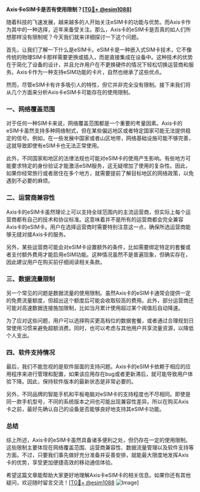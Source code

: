 **Axis卡eSIM卡是否有使用限制？[[TG💪+ @esim1088](https://t.me/s/esim1088)]**

随着科技的飞速发展，越来越多的人开始关注eSIM卡的功能与优势。而Axis卡作为其中的一种选择，近年来备受关注。那么，Axis卡的eSIM卡是否真的如人们所想那样没有限制呢？今天我们就来详细探讨一下这个问题。

首先，让我们了解一下什么是eSIM卡。eSIM卡是一种嵌入式SIM卡技术，它不像传统的物理SIM卡那样需要更换或插入，而是直接集成在设备中。这种技术的优势在于简化了设备的设计，并且允许用户在不更换硬件的情况下轻松切换运营商和服务。Axis卡作为一种支持eSIM功能的卡片，自然也继承了这些优点。

然而，尽管eSIM卡有许多吸引人的特性，但它并非完全没有限制。接下来我们将从几个方面来分析Axis卡eSIM卡可能存在的使用限制。

### **一、网络覆盖范围**

对于任何一种SIM卡来说，网络覆盖范围都是一个重要的考量因素。Axis卡的eSIM卡虽然支持多种网络制式，但在某些偏远地区或者特定国家可能无法提供稳定的信号。例如，在一些发展中国家或者山区地带，网络基础设施可能不够完善，这就导致即使有eSIM卡也无法正常使用。

此外，不同国家和地区的法律法规也可能对eSIM卡的使用产生影响。有些地方可能要求特定的身份验证才能激活eSIM服务，这无疑增加了使用的复杂性。因此，如果你经常旅行或者居住在多个地方，就需要提前了解目标地区的网络政策，以免遇到不必要的麻烦。

### **二、运营商兼容性**

Axis卡的eSIM卡虽然理论上可以支持全球范围内的主流运营商，但实际上每个运营商都有自己的技术和协议标准。这意味着并不是所有的运营商都会完全兼容Axis卡的eSIM卡。用户在选择运营商时需要特别注意这一点，确保所选运营商能够无缝对接Axis卡的服务。

另外，某些运营商可能会对eSIM卡设置额外的条件，比如需要绑定特定的套餐或者支付额外费用才能启用eSIM功能。这种情况虽然不是普遍现象，但确实存在，因此建议用户在购买前仔细阅读相关条款。

### **三、数据流量限制**

另一个常见的问题是数据流量的使用限制。虽然Axis卡的eSIM卡通常会提供一定的免费流量额度，但超出这个额度后可能会收取较高的费用。此外，部分运营商还可能对高速数据连接施加限制，比如当月累计使用超过某个阈值后自动降速。

为了应对这些问题，用户可以选择购买更高档位的数据套餐，或者通过合理规划日常使用习惯来避免超额消费。同时，也可以考虑与其他用户共享流量资源，以降低个人支出。

### **四、软件支持情况**

最后，我们不能忽视的是软件层面的支持问题。Axis卡的eSIM卡依赖于相应的应用程序来进行管理和配置，如果该应用存在bug或者更新滞后，就可能导致用户体验下降。因此，保持软件版本的最新状态是非常必要的。

另外，不同品牌的智能手机和平板电脑对eSIM卡的支持程度也不尽相同。即使是同一款手机型号，不同的系统版本之间也可能出现兼容性差异。所以在购买Axis卡之前，最好先确认自己的设备是否能够良好地支持其eSIM卡功能。

### **总结**

综上所述，Axis卡的eSIM卡虽然具备诸多便利之处，但仍存在一定的使用限制。这些限制主要体现在网络覆盖范围、运营商兼容性、数据流量管理以及软件支持等方面。不过，只要我们事先做好充分准备并妥善安排，就能最大限度地发挥Axis卡的优势，享受更加便捷高效的移动通信体验。

希望这篇文章能帮助大家更好地理解Axis卡eSIM卡的相关信息。如果你还有其他疑问，欢迎随时留言交流！[[TG💪+ @esim1088](https://t.me/s/esim1088) ![Image](https://i.postimg.cc/4NQfJmqS/Snipaste-2025-05-13-00-14-12.png)]